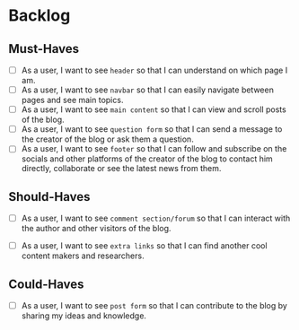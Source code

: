 # Backlog

## Must-Haves

- [ ] As a user, I want to see `header` so that
I can understand on which page I am.
- [ ] As a user, I want to see `navbar` so that I can easily navigate between pages
and see main topics.
- [ ] As a user, I want to see `main content` so that I can view and
scroll posts of the blog.
- [ ] As a user, I want to see `question form` so that I can send a message
to the creator of the blog or ask them a question.
- [ ] As a user, I want to see `footer` so that I can follow and subscribe
on the socials and other platforms of the creator of the blog to contact him directly,
collaborate or see the latest news from them.

## Should-Haves

- [ ] As a user, I want to see `comment section/forum` so that I can interact
with the author and other visitors of the blog.

- [ ] As a user, I want to see `extra links` so that I can find another
cool content makers and researchers.

## Could-Haves

- [ ] As a user, I want to see `post form` so that I can contribute to the blog
by sharing my ideas and knowledge.
